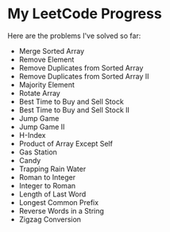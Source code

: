 # My LeetCode Progress

Here are the problems I've solved so far:

- Merge Sorted Array
- Remove Element
- Remove Duplicates from Sorted Array
- Remove Duplicates from Sorted Array II
- Majority Element
- Rotate Array
- Best Time to Buy and Sell Stock
- Best Time to Buy and Sell Stock II
- Jump Game
- Jump Game II
- H-Index
- Product of Array Except Self
- Gas Station
- Candy
- Trapping Rain Water
- Roman to Integer
- Integer to Roman
- Length of Last Word
- Longest Common Prefix
- Reverse Words in a String
- Zigzag Conversion
